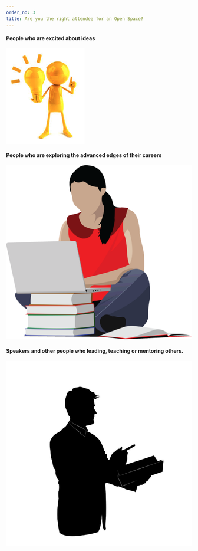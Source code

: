 ```yaml
---
order_no: 3
title: Are you the right attendee for an Open Space?
---
```



<div class="one-third">
  <h4>People who are excited about ideas</h4>
  <img src="/images/bright_ideas.png"/>


</div>
<div class="one-third">
  <h4>People who are exploring the advanced edges of their careers</h4>
  <img src="/images/bright_ideas_2.gif"/>
</div>
<div class="one-third">
  <h4>Speakers and other people who leading, teaching or mentoring others.</h4>
  <img src="/images/bright_ideas_3.jpeg"/>
</div>
